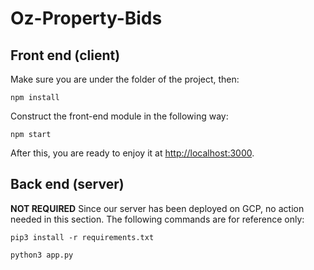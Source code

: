 # Oz-Property-Bids

## Front end (client)
Make sure you are under the folder of the project, then:

`npm install`

Construct the front-end module in the following way:

`npm start`

After this, you are ready to enjoy it at [http://localhost:3000](http://localhost:3000).

## Back end (server) 
**NOT REQUIRED** Since our server has been deployed on GCP, no action needed
in this section. The following commands are for reference only:

`pip3 install -r requirements.txt`

`python3 app.py`
